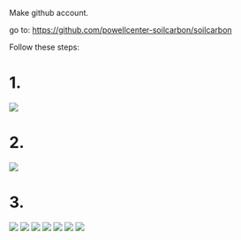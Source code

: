 
Make github account.

go to:  https://github.com/powellcenter-soilcarbon/soilcarbon

Follow these steps:

# 1. 
![](site_files/assets/images/pull1.png)
# 2. 
![](site_files/assets/images/pull2.png)
# 3. 
![](site_files/assets/images/pull3.png)
![](site_files/assets/images/pull4.png)
![](site_files/assets/images/pull5.png)
![](site_files/assets/images/pull6.png)
![](site_files/assets/images/pull7.png)
![](site_files/assets/images/pull8.png)
![](site_files/assets/images/pull9.png)
